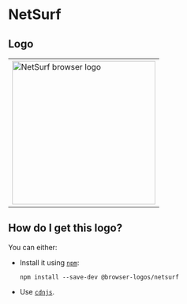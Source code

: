 # NetSurf

## Logo

<table>
    <tr height=300>
        <td>
            <a href="https://github.com/alrra/browser-logos/tree/8896bbaa79bd5dba1d44d859f3042e7990791739/src/netsurf">
                <img width=290 src="https://raw.githubusercontent.com/alrra/browser-logos/8896bbaa79bd5dba1d44d859f3042e7990791739/src/netsurf/netsurf.svg?sanitize=true" alt="NetSurf browser logo">
            </a>
        </td>
    </tr>
</table>

## How do I get this logo?

You can either:

* Install it using [`npm`][npm]:

  `npm install --save-dev @browser-logos/netsurf`

* Use [`cdnjs`][cdnjs].

<!-- Link labels: -->

[cdnjs]: https://cdnjs.com/libraries/browser-logos
[npm]: https://www.npmjs.com/
